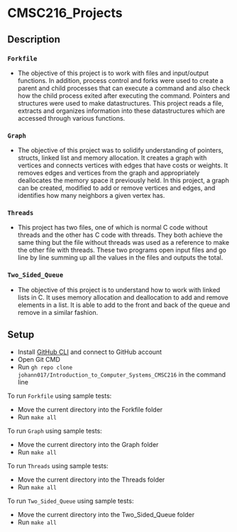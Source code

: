 # CMSC216_Projects

## Description
### `Forkfile`
- The objective of this project is to work with files and input/output functions. In addition, process control and forks were used to create a parent and child processes that can execute a command and also check how the child process exited after executing the command. Pointers and structures were used to make datastructures. This project reads a file, extracts and organizes information into these datastructures which are accessed through various functions.

### `Graph`
- The objective of this project was to solidify understanding of pointers, structs, linked list and memory allocation. It creates a graph with vertices and connects vertices with edges that have costs or weights. It removes edges and vertices from the graph and appropriately deallocates the memory space it previously held. In this project, a graph can be created, modified to add or remove vertices and edges, and identifies how many neighbors a given vertex has.

### `Threads`
- This project has two files, one of which is normal C code without threads and the other has C code with threads. They both achieve the same thing but the file without threads was used as a reference to make the other file with threads. These two programs open input files and go line by line summing up all the values in the files and outputs the total.

### `Two_Sided_Queue`
- The objective of this project is to understand how to work with linked lists in C. It uses memory allocation and deallocation to add and remove elements in a list. It is able to add to the front and back of the queue and remove in a similar fashion.

## Setup
- Install [GitHub CLI](https://cli.github.com/) and connect to GitHub account
- Open Git CMD
- Run `gh repo clone johann017/Introduction_to_Computer_Systems_CMSC216` in the command line

To run `Forkfile` using sample tests:
- Move the current directory into the Forkfile folder
- Run `make all`

To run `Graph` using sample tests:
- Move the current directory into the Graph folder
- Run `make all`

To run `Threads` using sample tests:
- Move the current directory into the Threads folder
- Run `make all`

To run `Two_Sided_Queue` using sample tests:
- Move the current directory into the Two_Sided_Queue folder
- Run `make all`
